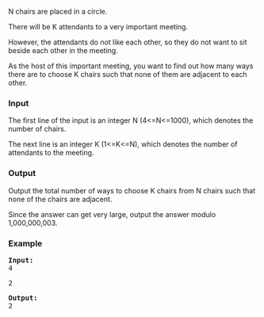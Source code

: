<p>N chairs are placed in a circle.</p>
<p>There will be K attendants to&nbsp;a very important&nbsp;meeting.</p>
<p>However, the attendants do not like each other, so they&nbsp;do not want to sit beside each other in the meeting.</p>
<p>As&nbsp;the host of this&nbsp;important meeting, you want to find out how many ways there are&nbsp;to choose K chairs such that none of them&nbsp;are adjacent to each other.&nbsp;</p>
<h3>Input</h3>
<p>The first line of the input is an integer N (4&lt;=N&lt;=1000), which denotes the number of chairs.</p>
<p>The next line is an integer K (1&lt;=K&lt;=N), which denotes the number of attendants to the meeting.</p>
<h3>Output</h3>
<p>Output the total number of ways to choose K chairs from N chairs such that none of the chairs&nbsp;are adjacent.</p>
<p>Since the answer can get very large, output the answer modulo 1,000,000,003.</p>
<h3>Example</h3>
<pre><strong>Input:</strong>
4</pre>
<pre>2</pre>
<pre><strong>Output:</strong>
2
</pre>